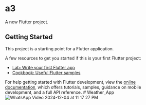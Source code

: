 # a3

A new Flutter project.

## Getting Started

This project is a starting point for a Flutter application.

A few resources to get you started if this is your first Flutter project:

- [Lab: Write your first Flutter app](https://docs.flutter.dev/get-started/codelab)
- [Cookbook: Useful Flutter samples](https://docs.flutter.dev/cookbook)

For help getting started with Flutter development, view the
[online documentation](https://docs.flutter.dev/), which offers tutorials,
samples, guidance on mobile development, and a full API reference.
#   W e a t h e r _ A p p 
 
![WhatsApp Video 2024-12-04 at 11 17 27 PM](https://github.com/user-attachments/assets/6e34bf35-163a-4032-9232-0617cc6392e5)
